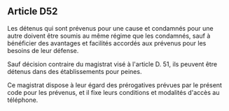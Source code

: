 Article D52
----
Les détenus qui sont prévenus pour une cause et condamnés pour une autre doivent
être soumis au même régime que les condamnés, sauf à bénéficier des avantages et
facilités accordés aux prévenus pour les besoins de leur défense.

Sauf décision contraire du magistrat visé à l'article D. 51, ils peuvent être
détenus dans des établissements pour peines.

Ce magistrat dispose à leur égard des prérogatives prévues par le présent code
pour les prévenus, et il fixe leurs conditions et modalités d'accès au
téléphone.
